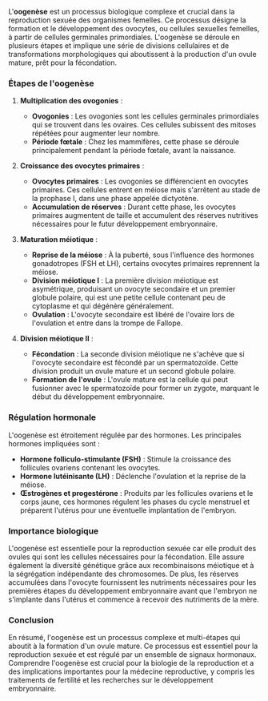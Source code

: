 L'**oogenèse** est un processus biologique complexe et crucial dans la reproduction sexuée des organismes femelles. Ce processus désigne la formation et le développement des ovocytes, ou cellules sexuelles femelles, à partir de cellules germinales primordiales. L'oogenèse se déroule en plusieurs étapes et implique une série de divisions cellulaires et de transformations morphologiques qui aboutissent à la production d'un ovule mature, prêt pour la fécondation.

### Étapes de l'oogenèse

1. **Multiplication des ovogonies** :
    - **Ovogonies** : Les ovogonies sont les cellules germinales primordiales qui se trouvent dans les ovaires. Ces cellules subissent des mitoses répétées pour augmenter leur nombre.
    - **Période fœtale** : Chez les mammifères, cette phase se déroule principalement pendant la période fœtale, avant la naissance.

2. **Croissance des ovocytes primaires** :
    - **Ovocytes primaires** : Les ovogonies se différencient en ovocytes primaires. Ces cellules entrent en méiose mais s'arrêtent au stade de la prophase I, dans une phase appelée dictyotène.
    - **Accumulation de réserves** : Durant cette phase, les ovocytes primaires augmentent de taille et accumulent des réserves nutritives nécessaires pour le futur développement embryonnaire.

3. **Maturation méiotique** :
    - **Reprise de la méiose** : À la puberté, sous l'influence des hormones gonadotropes (FSH et LH), certains ovocytes primaires reprennent la méiose. 
    - **Division méiotique I** : La première division méiotique est asymétrique, produisant un ovocyte secondaire et un premier globule polaire, qui est une petite cellule contenant peu de cytoplasme et qui dégénère généralement.
    - **Ovulation** : L'ovocyte secondaire est libéré de l'ovaire lors de l'ovulation et entre dans la trompe de Fallope.

4. **Division méiotique II** :
    - **Fécondation** : La seconde division méiotique ne s'achève que si l'ovocyte secondaire est fécondé par un spermatozoïde. Cette division produit un ovule mature et un second globule polaire.
    - **Formation de l'ovule** : L'ovule mature est la cellule qui peut fusionner avec le spermatozoïde pour former un zygote, marquant le début du développement embryonnaire.

### Régulation hormonale

L'oogenèse est étroitement régulée par des hormones. Les principales hormones impliquées sont :

- **Hormone folliculo-stimulante (FSH)** : Stimule la croissance des follicules ovariens contenant les ovocytes.
- **Hormone lutéinisante (LH)** : Déclenche l'ovulation et la reprise de la méiose.
- **Œstrogènes et progestérone** : Produits par les follicules ovariens et le corps jaune, ces hormones régulent les phases du cycle menstruel et préparent l'utérus pour une éventuelle implantation de l'embryon.

### Importance biologique

L'oogenèse est essentielle pour la reproduction sexuée car elle produit des ovules qui sont les cellules nécessaires pour la fécondation. Elle assure également la diversité génétique grâce aux recombinaisons méiotique et à la ségrégation indépendante des chromosomes. De plus, les réserves accumulées dans l'ovocyte fournissent les nutriments nécessaires pour les premières étapes du développement embryonnaire avant que l'embryon ne s'implante dans l'utérus et commence à recevoir des nutriments de la mère.

### Conclusion

En résumé, l'oogenèse est un processus complexe et multi-étapes qui aboutit à la formation d'un ovule mature. Ce processus est essentiel pour la reproduction sexuée et est régulé par un ensemble de signaux hormonaux. Comprendre l'oogenèse est crucial pour la biologie de la reproduction et a des implications importantes pour la médecine reproductive, y compris les traitements de fertilité et les recherches sur le développement embryonnaire.